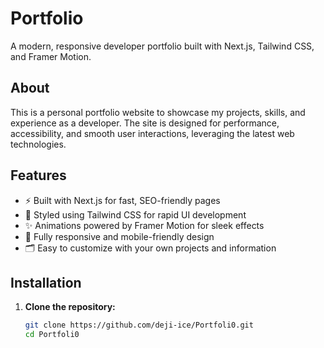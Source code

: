 # Portfolio

A modern, responsive developer portfolio built with Next.js, Tailwind CSS, and Framer Motion.

## About

This is a personal portfolio website to showcase my projects, skills, and experience as a developer. The site is designed for performance, accessibility, and smooth user interactions, leveraging the latest web technologies.

## Features

- ⚡️ Built with Next.js for fast, SEO-friendly pages
- 🎨 Styled using Tailwind CSS for rapid UI development
- ✨ Animations powered by Framer Motion for sleek effects
- 📱 Fully responsive and mobile-friendly design
- 🗂️ Easy to customize with your own projects and information

## Installation

1. **Clone the repository:**
   ```bash
   git clone https://github.com/deji-ice/Portfoli0.git
   cd Portfoli0
   
